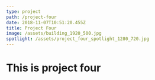 ```yaml
---
type: project
path: /project-four
date: 2018-11-07T10:51:20.455Z
title: Project Four
image: /assets/building_1920_500.jpg
spotlight: /assets/project_four_spotlight_1280_720.jpg
---
```

# This is project four
